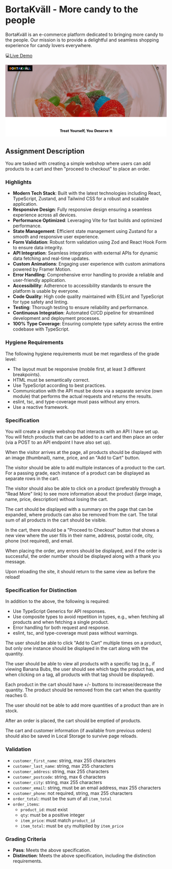 # BortaKväll - More candy to the people

BortaKväll is an e-commerce platform dedicated to bringing more candy to the people. Our mission is to provide a delightful and seamless shopping experience for candy lovers everywhere.

💻[Live Demo](https://borta-kv-ll.vercel.app/)

![Preview image](/public/images/Bortkvall.png)

## Assignment Description

You are tasked with creating a simple webshop where users can add products to a cart and then "proceed to checkout" to place an order.

### Highlights

- **Modern Tech Stack**: Built with the latest technologies including React, TypeScript, Zustand, and Tailwind CSS for a robust and scalable application.
- **Responsive Design**: Fully responsive design ensuring a seamless experience across all devices.
- **Performance Optimized**: Leveraging Vite for fast builds and optimized performance.
- **State Management**: Efficient state management using Zustand for a smooth and responsive user experience.
- **Form Validation**: Robust form validation using Zod and React Hook Form to ensure data integrity.
- **API Integration**: Seamless integration with external APIs for dynamic data fetching and real-time updates.
- **Custom Animations**: Engaging user experience with custom animations powered by Framer Motion.
- **Error Handling**: Comprehensive error handling to provide a reliable and user-friendly application.
- **Accessibility**: Adherence to accessibility standards to ensure the platform is usable by everyone.
- **Code Quality**: High code quality maintained with ESLint and TypeScript for type safety and linting.
- **Testing**: Thorough testing to ensure reliability and performance.
- **Continuous Integration**: Automated CI/CD pipeline for streamlined development and deployment processes.
- **100% Type Coverage**: Ensuring complete type safety across the entire codebase with TypeScript.

### Hygiene Requirements

The following hygiene requirements must be met regardless of the grade level:

- The layout must be responsive (mobile first, at least 3 different breakpoints).
- HTML must be semantically correct.
- Use TypeScript according to best practices.
- Communication with the API must be done via a separate service (own module) that performs the actual requests and returns the results.
- eslint, tsc, and type-coverage must pass without any errors.
- Use a reactive framework.

### Specification

You will create a simple webshop that interacts with an API I have set up. You will fetch products that can be added to a cart and then place an order (via a POST to an API endpoint I have also set up).

When the visitor arrives at the page, all products should be displayed with an image (thumbnail), name, price, and an "Add to Cart" button.

The visitor should be able to add multiple instances of a product to the cart. For a passing grade, each instance of a product can be displayed as separate rows in the cart.

The visitor should also be able to click on a product (preferably through a "Read More" link) to see more information about the product (large image, name, price, description) without losing the cart.

The cart should be displayed with a summary on the page that can be expanded, where products can also be removed from the cart. The total sum of all products in the cart should be visible.

In the cart, there should be a "Proceed to Checkout" button that shows a new view where the user fills in their name, address, postal code, city, phone (not required), and email.

When placing the order, any errors should be displayed, and if the order is successful, the order number should be displayed along with a thank you message.

Upon reloading the site, it should return to the same view as before the reload!

### Specification for Distinction

In addition to the above, the following is required:

- Use TypeScript Generics for API responses.
- Use composite types to avoid repetition in types, e.g., when fetching all products and when fetching a single product.
- Error handling for both request and response.
- eslint, tsc, and type-coverage must pass without warnings.

The user should be able to click "Add to Cart" multiple times on a product, but only one instance should be displayed in the cart along with the quantity.

The user should be able to view all products with a specific tag (e.g., if viewing Banana Bubs, the user should see which tags the product has, and when clicking on a tag, all products with that tag should be displayed).

Each product in the cart should have +/- buttons to increase/decrease the quantity. The product should be removed from the cart when the quantity reaches 0.

The user should not be able to add more quantities of a product than are in stock.

After an order is placed, the cart should be emptied of products.

The cart and customer information (if available from previous orders) should also be saved in Local Storage to survive page reloads.

### Validation

- `customer_first_name`: string, max 255 characters
- `customer_last_name`: string, max 255 characters
- `customer_address`: string, max 255 characters
- `customer_postcode`: string, max 6 characters
- `customer_city`: string, max 255 characters
- `customer_email`: string, must be an email address, max 255 characters
- `customer_phone`: not required, string, max 255 characters
- `order_total`: must be the sum of all `item_total`
- `order_items`:
  - `product_id`: must exist
  - `qty`: must be a positive integer
  - `item_price`: must match `product_id`
  - `item_total`: must be `qty` multiplied by `item_price`

### Grading Criteria

- **Pass**: Meets the above specification.
- **Distinction**: Meets the above specification, including the distinction requirements.
